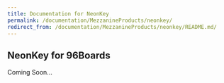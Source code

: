 ```yaml
---
title: Documentation for NeonKey
permalink: /documentation/MezzanineProducts/neonkey/
redirect_from: /documentation/MezzanineProducts/neonkey/README.md/
---
```

## NeonKey for 96Boards

Coming Soon...
